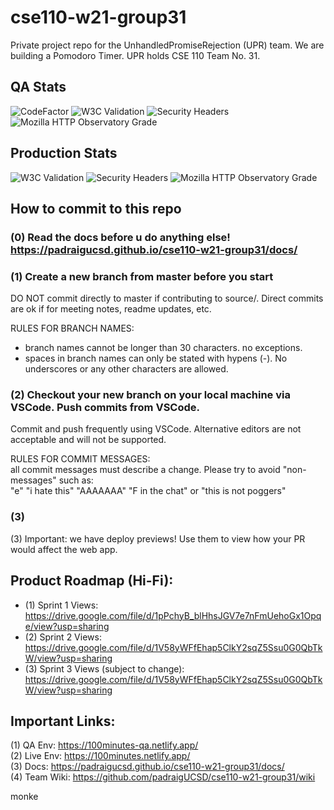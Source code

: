 # cse110-w21-group31
Private project repo for the UnhandledPromiseRejection (UPR) team. We are building a Pomodoro Timer. UPR holds CSE 110 Team No. 31.

## QA Stats
![CodeFactor](https://www.codefactor.io/repository/github/padraigucsd/cse110-w21-group31/badge?s=8ac88a28fb782976326069cf183529a77833268d)
![W3C Validation](https://img.shields.io/w3c-validation/html?label=w3c%20%28QA%29&targetUrl=https%3A%2F%2F100minutes-qa.netlify.app%2F)
![Security Headers](https://img.shields.io/security-headers?url=https%3A%2F%2F100minutes-qa.netlify.app%2F)
![Mozilla HTTP Observatory Grade](https://img.shields.io/mozilla-observatory/grade-score/100minutes-qa.netlify.app)

## Production Stats
![W3C Validation](https://img.shields.io/w3c-validation/html?label=w3c%20%28QA%29&targetUrl=https%3A%2F%2F100minutes-qa.netlify.app%2F)
![Security Headers](https://img.shields.io/security-headers?url=https%3A%2F%2F100minutes.netlify.app%2F)
![Mozilla HTTP Observatory Grade](https://img.shields.io/mozilla-observatory/grade-score/100minutes.netlify.app)

## How to commit to this repo
### (0) **Read the docs before u do anything else!** https://padraigucsd.github.io/cse110-w21-group31/docs/   

### (1) **Create a new branch from master before you start**  
DO NOT commit directly to master if contributing to source/. Direct commits are ok if for meeting notes, readme updates, etc.  

RULES FOR BRANCH NAMES:  
- branch names cannot be longer than 30 characters. no exceptions.   
- spaces in branch names can only be stated with hypens (-). No underscores or any other characters are allowed.

### (2) Checkout your new branch on your local machine via VSCode. Push commits from VSCode.  
Commit and push frequently using VSCode. Alternative editors are not acceptable and will not be supported.   

RULES FOR COMMIT MESSAGES:   
all commit messages must describe a change. Please try to avoid "non-messages" such as:   
"e" "i hate this" "AAAAAAA" "F in the chat" or "this is not poggers"  

### (3) 


(3) Important: we have deploy previews! Use them to view how your PR would affect the web app.

## Product Roadmap (Hi-Fi):
- (1) Sprint 1 Views: https://drive.google.com/file/d/1pPchyB_blHhsJGV7e7nFmUehoGx1Opqe/view?usp=sharing   
- (2) Sprint 2 Views: https://drive.google.com/file/d/1V58yWFfEhap5ClkY2sqZ5Ssu0G0QbTkW/view?usp=sharing   
- (3) Sprint 3 Views (subject to change): https://drive.google.com/file/d/1V58yWFfEhap5ClkY2sqZ5Ssu0G0QbTkW/view?usp=sharing   

## Important Links:
(1) QA Env: https://100minutes-qa.netlify.app/  
(2) Live Env: https://100minutes.netlify.app/  
(3) Docs: https://padraigucsd.github.io/cse110-w21-group31/docs/  
(4) Team Wiki: https://github.com/padraigUCSD/cse110-w21-group31/wiki  

monke
